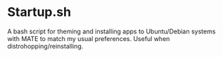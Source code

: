 # Startup.sh
A bash script for theming and installing apps to Ubuntu/Debian systems with MATE to match my usual preferences. Useful when distrohopping/reinstalling. 
